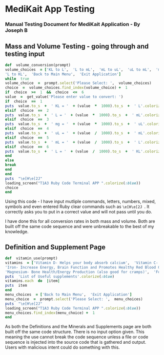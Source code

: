 ﻿# MediKait App Testing

### Manual Testing Document for MediKait Application - By Joseph B


## Mass and Volume Testing - going through and testing input

```ruby
def  volume_conversion(prompt)
volume_choices  = ['KL to L',  'L to mL',  'mL to uL',  'uL to mL',  'mL to L',
'L to KL',  'Back to Main Menu',  'Exit Application']
while  true
volume_choice  =  prompt.select('Please Select: ',  volume_choices)
choice  =  volume_choices.find_index(volume_choice) +  1
if  choice  >=  1  &&  choice  <=  6
value  =  get_value('Please enter value to convert: ')
if  choice  ==  1
puts  value.to_s  +  ' KL = '  + (value  *  1000).to_s  +  ' L'.colorize(:blue)
elsif  choice  ==  2
puts  value.to_s  +  ' L = '  + (value  *  1000).to_s  +  ' mL'.colorize(:blue)
elsif  choice  ==  3
puts  value.to_s  +  ' mg = '  + (value  *  1000).to_s  +  ' uL'.colorize(:blue)
elsif  choice  ==  4
puts  value.to_s  +  ' uL = '  + (value  /  1000).to_s  +  ' mL'.colorize(:blue)
elsif  choice  ==  5
puts  value.to_s  +  ' mL = '  + (value  /  1000).to_s  +  ' L'.colorize(:blue)
elsif  choice  ==  6
puts  value.to_s  +  ' L = '  + (value  /  1000).to_s  +  ' KL'.colorize(:blue)
end
else
break
end
end
puts  "\e[H\e[2J"
loading_screen("T1A3 Ruby Code Terminal APP ".colorize(:blue))
choice
end
```

Using this code - I have input mutliple commands, letters, numbers, mixed, symbols and even entered Ruby clear commands such as ``` \e[H\e[2J  ```. It correctly asks you to put in a correct value and will not pass until you do.

I have done this for all conversion rates in both mass and volume. Both are built off the same code sequence and were unbreakable to the best of my knowledge.

## Definition and Supplement Page

```ruby
def  vitamin_use(prompt)
vitamins  = ['Vitamin D- Helps your body absorb calcium',  'Vitamin C- Immune system Boost/growth',  'Vitamin B Complex- Increase Energy, Brain Function and Cell Metabolism',  'IVP– Intravenous Push',
'Iron- Increase Energy, Brain Function and Promotes Healthy Red Blood Cells',  'Zinc- Immune Support/Energy Absorbtion',  'Calcium- Promotes Strong Bones and Teeth',
'Magnesium- Bone Health/Energy Production (also good for cramps)',  'Folate/Folic Acid- Aids Fetus Development, Fights Depression and combats Inflammation']
puts  'List of Useful supplements'.colorize(:blue)
vitamins.each  do  |item|
puts  item
end
menu_choices  = ['Back to Main Menu',  'Exit Application']
menu_choice  =  prompt.select('Please Select: ',  menu_choices)
puts  "\e[H\e[2J"
loading_screen("T1A3 Ruby Code Terminal APP ".colorize(:blue))
menu_choices.find_index(menu_choice) +  1
end
```

As both the Definitions and the Minerals and Supplements page are both built off the same code structure. There is no input option given. This meaning the use cannot break the code sequence unless a file or code sequence is injected into the source code that is gathered and output. Users with malicious intent could do something with this.
